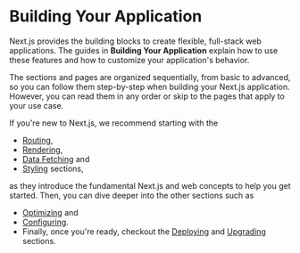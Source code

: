 #  Building Your Application

Next.js provides the building blocks to create flexible, full-stack web applications. The guides in **Building Your Application** explain how to use these features and how to customize your application's behavior.

The sections and pages are organized sequentially, from basic to advanced, so you can follow them step-by-step when building your Next.js application. However, you can read them in any order or skip to the pages that apply to your use case.

If you're new to Next.js, we recommend starting with the 

- [Routing](/docs/02-app/building-your-application/01-routing), 
- [Rendering](/docs/02-app/building-your-application/rendering), 
- [Data Fetching](/docs/02-app/building-your-application/data-fetching) and 
- [Styling](/docs/02-app/building-your-application/styling) sections, 

as they introduce the fundamental Next.js and web concepts to help you get started. Then, you can dive deeper into the other sections such as 

- [Optimizing](/docs/02-app/building-your-application/optimizing) and 
- [Configuring](/docs/02-app/building-your-application/configuring). 
- Finally, once you're ready, checkout the [Deploying](/docs/02-app/building-your-application/deploying) and [Upgrading](/docs/02-app/building-your-application/upgrading) sections.
